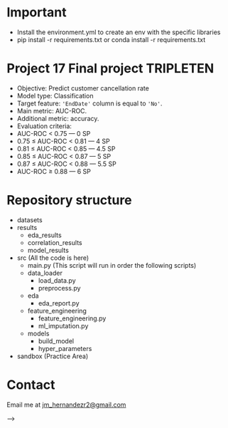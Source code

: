 # Important 
- Install the environment.yml to create an env with the specific libraries
- pip install -r requirements.txt or conda install -r requirements.txt

<!-- TODO Ni  pip ni conda funcionan con environment.yml. Lo cambié por un requirements.txt -->

# Project 17 Final project TRIPLETEN

- Objective: Predict customer cancellation rate
- Model type: Classification
- Target feature: `'EndDate'` column is equal to `'No'`.
- Main metric: AUC-ROC.
- Additional metric: accuracy.
- Evaluation criteria:
- AUC-ROC < 0.75 — 0 SP
- 0.75 ≤ AUC-ROC < 0.81 — 4 SP
- 0.81 ≤ AUC-ROC < 0.85 — 4.5 SP
- 0.85 ≤ AUC-ROC < 0.87 — 5 SP
- 0.87 ≤ AUC-ROC < 0.88 — 5.5 SP
- AUC-ROC ≥ 0.88 — 6 SP

# Repository structure

- datasets
- results
  - eda_results
  - correlation_results
  - model_results
- src (All the code is here)
  - main.py (This script will run in order the following scripts)
  - data_loader
    - load_data.py
    - preprocess.py
  - eda
    - eda_report.py
  - feature_engineering
    - feature_engineering.py
    - ml_imputation.py
  - models
    - build_model
    - hyper_parameters
- sandbox (Practice Area)

# Contact
Email me at jm_hernandezr2@gmail.com


<!-- TODO La carpeta results no está -->
<!-- TODO Hay varios pycache. Te recomiendo ignorar todos esos. Los comiteaste por algún motivo especial? Si no, es mejor que los borres -->
<!-- TODO Los archivos que hay que leer es mejor dejarlos como markdown, no txt. -->
<!-- TODO En general tu README es un buen comienzo ;) Además de lo que ya escribí, falta que expliques cómo ejecutar tu proyecto. Cómo alguien podría usarlo? --> -->